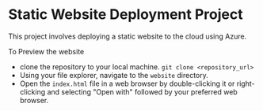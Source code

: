 # Static Website Deployment Project
This project involves deploying a static website to the cloud using Azure.


To Preview the website
- clone the repository to your local machine. `git clone <repository_url>`
- Using your file explorer, navigate to the `website` directory.
- Open the `index.html` file in a web browser by double-clicking it or right-clicking and selecting "Open with" followed by your preferred web browser.

